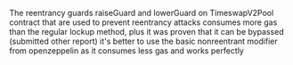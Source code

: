 The reentrancy guards raiseGuard and lowerGuard on TimeswapV2Pool contract that are used to prevent reentrancy attacks consumes more gas than the regular lockup method, plus it was proven that it can be bypassed (submitted other report)
it's better to use the basic nonreentrant modifier from openzeppelin as it consumes less gas and works perfectly